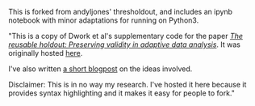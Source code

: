 This is forked from andyljones' thresholdout, and includes an ipynb notebook with minor adaptations for running on Python3.

"This is a copy of Dwork et al's supplementary code for the paper *[The reusable holdout: Preserving validity in adaptive data analysis](https://www.sciencemag.org/content/349/6248/636.short)*. It was originally hosted [here](https://www.sciencemag.org/content/suppl/2015/08/05/349.6248.636.DC1/aaa9375_SupportingFile_Other_seq5_v1.py).

I've also written [a short blogpost](http://andyljones.tumblr.com/post/127547085623/holdout-reuse) on the ideas involved.

Disclaimer: This is in no way my research. I've hosted it here because it provides syntax highlighting and it makes it easy for people to fork."
